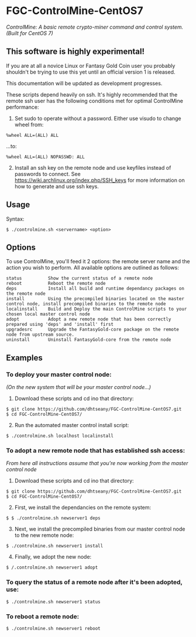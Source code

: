 # FGC-ControlMine-CentOS7
*ControlMine: A basic remote crypto-miner command and control system. (Built for CentOS 7)*

## This software is highly experimental!
If you are at all a novice Linux or Fantasy Gold Coin user you probably shouldn't be trying to use this yet until an official version 1 is released.

This documentation will be updated as development progresses. 

These scripts depend heavily on ssh. It's highly recommended that the remote ssh user has the following conditions met for optimal ControlMine performance:
1. Set sudo to operate without a password. Either use visudo to change wheel from:
```
%wheel ALL=(ALL) ALL
```
...to:
```
%wheel ALL=(ALL) NOPASSWD: ALL
```
2. Install an ssh key on the remote node and use keyfiles instead of passwords to connect.
See https://wiki.archlinux.org/index.php/SSH_keys for more information on how to generate and use ssh keys.

## Usage
Syntax:
```
$ ./controlmine.sh <servername> <option>
```

## Options
To use ControlMine, you'll feed it 2 options: the remote server name and the action you wish to perform. All available options are outlined as follows:
```
status          Show the current status of a remote node
reboot          Reboot the remote node
deps            Install all build and runtime dependancy packages on the remote node
install         Using the precompiled binaries located on the master control node, install precompiled binaries to the remote node
localinstall    Build and Deploy the main ControlMine scripts to your chosen local master control node
adopt           Adopt a new remote node that has been correctly prepared using 'deps' and 'install' first
upgradesrc      Upgrade the FantasyGold-core package on the remote node from upstream source.
uninstall       Uninstall FantasyGold-core from the remote node
```

## Examples

### To deploy your master control node:
*(On the new system that will be your master control node...)*
1. Download these scripts and cd ino that directory:
```
$ git clone https://github.com/dhtseany/FGC-ControlMine-CentOS7.git
$ cd FGC-ControlMine-CentOS7/
```
2. Run the automated master control install script:
```
$ ./controlmine.sh localhost localinstall
```

### To adopt a new remote node that has established ssh access:
*From here all instructions assume that you're now working from the master control node*

1. Download these scripts and cd ino that directory:
```
$ git clone https://github.com/dhtseany/FGC-ControlMine-CentOS7.git
$ cd FGC-ControlMine-CentOS7/
```
2. First, we install the dependancies on the remote system:
```
$ $ ./controlmine.sh newserver1 deps
```
3. Next, we install the precompiled binaries from our master control node to the new remote node:
```
$ ./controlmine.sh newserver1 install
```
4. Finally, we adopt the new node:
```
$ /.controlmine.sh newserver1 adopt
```

### To query the status of a remote node after it's been adopted, use:
```
$ ./controlmine.sh newserver1 status
```

### To reboot a remote node:
```
$ ./controlmine.sh newserver1 reboot
```